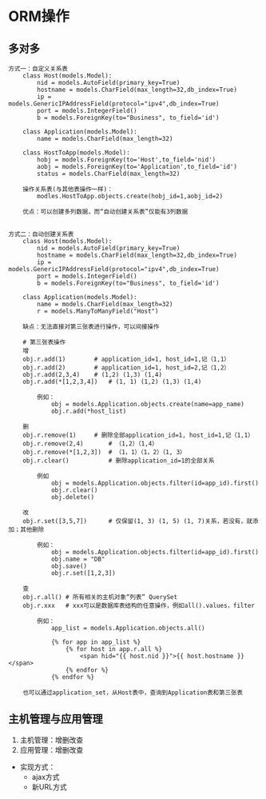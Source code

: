 # ORM操作 #

## 多对多 ##
	方式一：自定义关系表
		class Host(models.Model):
			nid = models.AutoField(primary_key=True)
			hostname = models.CharField(max_length=32,db_index=True)
			ip = models.GenericIPAddressField(protocol="ipv4",db_index=True)
			port = models.IntegerField()
			b = models.ForeignKey(to="Business", to_field='id')

		class Application(models.Model):
			name = models.CharField(max_length=32)
		
		class HostToApp(models.Model):
			hobj = models.ForeignKey(to='Host',to_field='nid')
			aobj = models.ForeignKey(to='Application',to_field='id')
			status = models.CharField(max_length=32)
			
		操作关系表(与其他表操作一样)：
			modles.HostToApp.objects.create(hobj_id=1,aobj_id=2)
					
		优点：可以创建多列数据，而“自动创建关系表”仅能有3列数据
	
				
	方式二：自动创建关系表
		class Host(models.Model):
			nid = models.AutoField(primary_key=True)
			hostname = models.CharField(max_length=32,db_index=True)
			ip = models.GenericIPAddressField(protocol="ipv4",db_index=True)
			port = models.IntegerField()
			b = models.ForeignKey(to="Business", to_field='id')

		class Application(models.Model):
			name = models.CharField(max_length=32)
			r = models.ManyToManyField("Host")
			
		缺点：无法直接对第三张表进行操作，可以间接操作
											
		# 第三张表操作
		增
		obj.r.add(1)		# application_id=1, host_id=1,记（1,1）
		obj.r.add(2)		# application_id=1, host_id=2,记（1,2）
		obj.r.add(2,3,4)	# (1,2) (1,3) (1,4)
		obj.r.add(*[1,2,3,4])	# (1, 1) (1,2) (1,3) (1,4)

			例如：
				obj = models.Application.objects.create(name=app_name)
    			obj.r.add(*host_list)
		
		删
		obj.r.remove(1)		# 删除全部application_id=1, host_id=1,记（1,1）
		obj.r.remove(2,4)		# （1,2）（1,4）
		obj.r.remove(*[1,2,3])	# （1，1）（1，2）（1, 3）			
		obj.r.clear()			# 删除application_id=1的全部关系
			
			例如
				obj = models.Application.objects.filter(id=app_id).first()
			    obj.r.clear()
			    obj.delete()
		
		改
		obj.r.set([3,5,7])		# 仅保留(1, 3) (1, 5) (1, 7)关系，若没有，就添加；其他删除
			
			例如：
				obj = models.Application.objects.filter(id=app_id).first()
			    obj.name = "DB"
			    obj.save()
			    obj.r.set([1,2,3])
		
		查
		obj.r.all()	# 所有相关的主机对象“列表” QuerySet
		obj.r.xxx 	# xxx可以是数据库表结构的任意操作，例如all().values，filter

			例如：
				app_list = models.Application.objects.all()

				{% for app in app_list %}
				    {% for host in app.r.all %}
				        <span hid="{{ host.nid }}">{{ host.hostname }}</span>
				    {% endfor %}
				{% endfor %}

		也可以通过application_set，从Host表中，查询到Application表和第三张表


## 主机管理与应用管理 ##
1. 主机管理：增删改查
2. 应用管理：增删改查

- 实现方式：
	- ajax方式
	- 新URL方式
